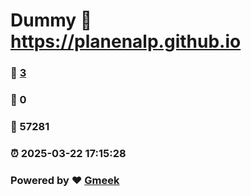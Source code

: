 # Dummy :link: https://planenalp.github.io 
### :page_facing_up: [3](https://planenalp.github.io/tag.html) 
### :speech_balloon: 0 
### :hibiscus: 57281 
### :alarm_clock: 2025-03-22 17:15:28 
### Powered by :heart: [Gmeek](https://github.com/Meekdai/Gmeek)
